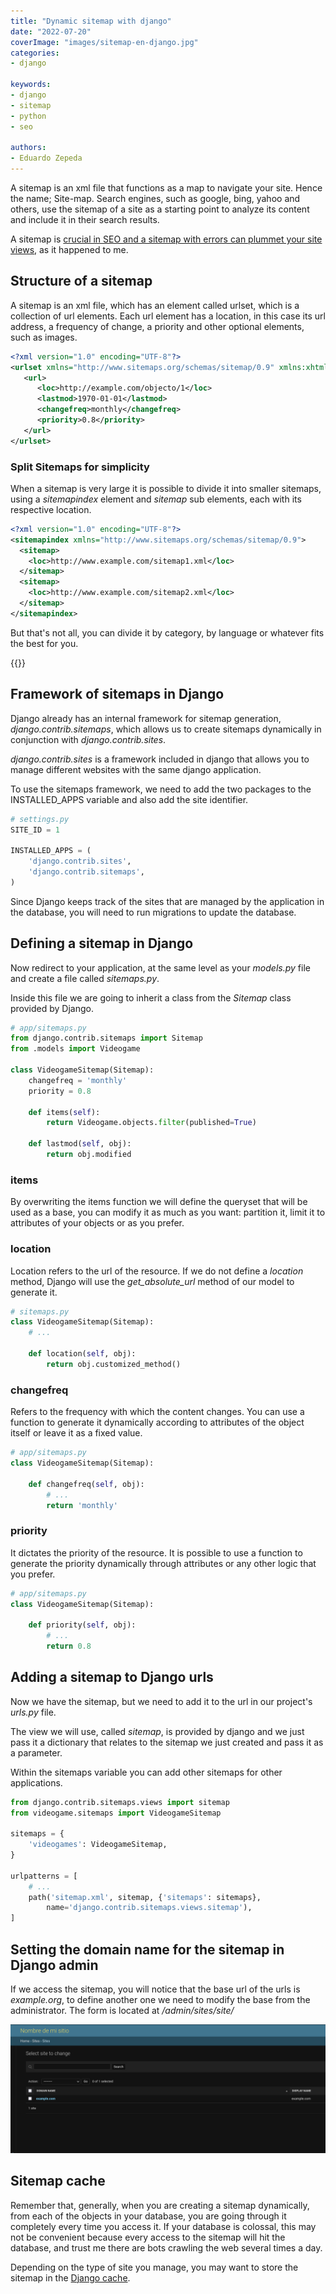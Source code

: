 ```yaml
---
title: "Dynamic sitemap with django"
date: "2022-07-20"
coverImage: "images/sitemap-en-django.jpg"
categories:
- django

keywords:
- django
- sitemap
- python
- seo

authors:
- Eduardo Zepeda
---
```


A sitemap is an xml file that functions as a map to navigate your site. Hence the name; Site-map. Search engines, such as google, bing, yahoo and others, use the sitemap of a site as a starting point to analyze its content and include it in their search results. 

A sitemap is [crucial in SEO and a sitemap with errors can plummet your site views](/en/my-mistakes-regarding-the-tech-seo-optimization-of-my-website/), as it happened to me.

## Structure of a sitemap

A sitemap is an xml file, which has an element called urlset, which is a collection of url elements. Each url element has a location, in this case its url address, a frequency of change, a priority and other optional elements, such as images.

```xml
<?xml version="1.0" encoding="UTF-8"?>
<urlset xmlns="http://www.sitemaps.org/schemas/sitemap/0.9" xmlns:xhtml="http://www.w3.org/1999/xhtml">
   <url>
      <loc>http://example.com/objecto/1</loc>
      <lastmod>1970-01-01</lastmod>
      <changefreq>monthly</changefreq>
      <priority>0.8</priority>
   </url>
</urlset>
```

### Split Sitemaps for simplicity

When a sitemap is very large it is possible to divide it into smaller sitemaps, using a _sitemapindex_ element and _sitemap_ sub elements, each with its respective location.

```xml
<?xml version="1.0" encoding="UTF-8"?>
<sitemapindex xmlns="http://www.sitemaps.org/schemas/sitemap/0.9">
  <sitemap>
    <loc>http://www.example.com/sitemap1.xml</loc>
  </sitemap>
  <sitemap>
    <loc>http://www.example.com/sitemap2.xml</loc>
  </sitemap>
</sitemapindex>
```

But that's not all, you can divide it by category, by language or whatever fits the best for you.

{{<ad>}}

## Framework of sitemaps in Django

Django already has an internal framework for sitemap generation, _django.contrib.sitemaps_, which allows us to create sitemaps dynamically in conjunction with _django.contrib.sites_.

_django.contrib.sites_ is a framework included in django that allows you to manage different websites with the same django application.

To use the sitemaps framework, we need to add the two packages to the INSTALLED_APPS variable and also add the site identifier.

```python
# settings.py
SITE_ID = 1

INSTALLED_APPS = (
    'django.contrib.sites',
    'django.contrib.sitemaps',
)
```

Since Django keeps track of the sites that are managed by the application in the database, you will need to run migrations to update the database.

## Defining a sitemap in Django

Now redirect to your application, at the same level as your _models.py_ file and create a file called _sitemaps.py_.

Inside this file we are going to inherit a class from the _Sitemap_ class provided by Django.

```python
# app/sitemaps.py
from django.contrib.sitemaps import Sitemap
from .models import Videogame

class VideogameSitemap(Sitemap):
    changefreq = 'monthly'
    priority = 0.8

    def items(self):
        return Videogame.objects.filter(published=True)

    def lastmod(self, obj):
        return obj.modified
```

### items

By overwriting the items function we will define the queryset that will be used as a base, you can modify it as much as you want: partition it, limit it to attributes of your objects or as you prefer.

### location

Location refers to the url of the resource. If we do not define a _location_ method, Django will use the _get_absolute_url_ method of our model to generate it.

```python
# sitemaps.py
class VideogameSitemap(Sitemap):
    # ...

    def location(self, obj):
        return obj.customized_method()
```

### changefreq

Refers to the frequency with which the content changes. You can use a function to generate it dynamically according to attributes of the object itself or leave it as a fixed value.

```python
# app/sitemaps.py
class VideogameSitemap(Sitemap):

    def changefreq(self, obj):
        # ...
        return 'monthly'
```

### priority

It dictates the priority of the resource. It is possible to use a function to generate the priority dynamically through attributes or any other logic that you prefer.

```python
# app/sitemaps.py
class VideogameSitemap(Sitemap):

    def priority(self, obj):
        # ...
        return 0.8
```

## Adding a sitemap to Django urls

Now we have the sitemap, but we need to add it to the url in our project's _urls.py_ file. 

The view we will use, called _sitemap_, is provided by django and we just pass it a dictionary that relates to the sitemap we just created and pass it as a parameter.

Within the sitemaps variable you can add other sitemaps for other applications.

```python
from django.contrib.sitemaps.views import sitemap
from videogame.sitemaps import VideogameSitemap

sitemaps = {
    'videogames': VideogameSitemap,
}

urlpatterns = [
    # ...
    path('sitemap.xml', sitemap, {'sitemaps': sitemaps},
        name='django.contrib.sitemaps.views.sitemap'),
]
```

## Setting the domain name for the sitemap in Django admin

If we access the sitemap, you will notice that the base url of the urls is _example.org_, to define another one we need to modify the base from the administrator. The form is located at _/admin/sites/site/_

![Add a domain to the Django sitemap](images/Django-sitio-sitemap.png "Modify the default domain of the sitemap in /admin/sites/site/")

## Sitemap cache

Remember that, generally, when you are creating a sitemap dynamically, from each of the objects in your database, you are going through it completely every time you access it. If your database is colossal, this may not be convenient because every access to the sitemap will hit the database, and trust me there are bots crawling the web several times a day. 

Depending on the type of site you manage, you may want to store the sitemap in the [Django cache](/en/caching-in-django-rest-framework-using-memcached/).